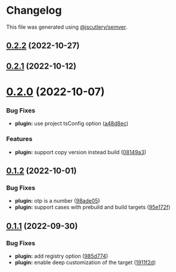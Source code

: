 # Changelog

This file was generated using [@jscutlery/semver](https://github.com/jscutlery/semver).

## [0.2.2](https://github.com/myndpm/open-source/compare/@myndpm/nx@0.2.1...@myndpm/nx@0.2.2) (2022-10-27)



## [0.2.1](https://github.com/myndpm/open-source/compare/@myndpm/nx@0.2.0...@myndpm/nx@0.2.1) (2022-10-12)



# [0.2.0](https://github.com/myndpm/open-source/compare/@myndpm/nx@0.1.2...@myndpm/nx@0.2.0) (2022-10-07)


### Bug Fixes

* **plugin:** use project tsConfig option ([a48d8ec](https://github.com/myndpm/open-source/commit/a48d8ecc7d3173db49e3f284f4333a5c1ca93fe3))


### Features

* **plugin:** support copy version instead build ([08149a3](https://github.com/myndpm/open-source/commit/08149a3fa18307136923df3d3ecfdc31838eda3f))



## [0.1.2](https://github.com/myndpm/open-source/compare/@myndpm/nx@0.1.1...@myndpm/nx@0.1.2) (2022-10-01)


### Bug Fixes

* **plugin:** otp is a number ([98ade05](https://github.com/myndpm/open-source/commit/98ade050f4a96fd03b3cbaa89abb928c3a84c230))
* **plugin:** support cases with prebuild and build targets ([95e172f](https://github.com/myndpm/open-source/commit/95e172ffa4a03b99bfc6ba62a1c96f43ca9ea168))



## [0.1.1](https://github.com/myndpm/open-source/compare/@myndpm/nx@0.1.0...@myndpm/nx@0.1.1) (2022-09-30)


### Bug Fixes

* **plugin:** add registry option ([985d774](https://github.com/myndpm/open-source/commit/985d7746f460c0c75f014aff2e54d0165ab3f0f1))
* **plugin:** enable deep customization of the target ([1911f2d](https://github.com/myndpm/open-source/commit/1911f2df03a63bff629e8ac531087d352b0b727e))
